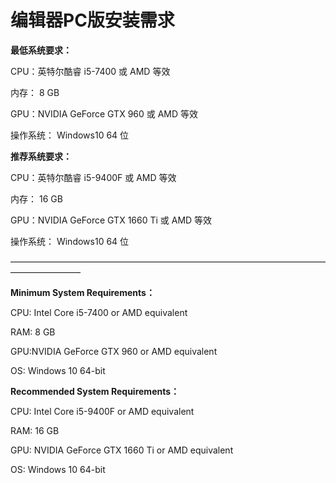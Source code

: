 # 编辑器PC版安装需求

**最低系统要求：**

CPU：英特尔酷睿 i5-7400 或 AMD 等效

内存： 8 GB

GPU：NVIDIA GeForce GTX 960 或 AMD 等效

操作系统： Windows10 64 位

**推荐系统要求：**

CPU：英特尔酷睿 i5-9400F 或 AMD 等效

内存： 16 GB

GPU：NVIDIA GeForce GTX 1660 Ti  或 AMD 等效

操作系统： Windows10 64 位

————————————————————————————————————————————

**Minimum System Requirements：**

CPU: Intel Core i5-7400 or AMD equivalent

RAM: 8 GB

GPU:NVIDIA GeForce GTX 960 or AMD equivalent

OS: Windows 10 64-bit

**Recommended System Requirements：**

CPU: Intel Core i5-9400F or AMD equivalent

RAM: 16 GB

GPU: NVIDIA GeForce GTX 1660 Ti or AMD equivalent

OS: Windows 10 64-bit
